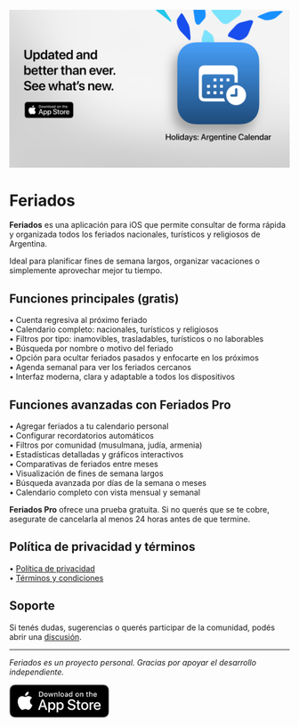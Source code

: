 [![Feriados App](images/banner.png)](https://apps.apple.com/app/id6744455042)

# Feriados

**Feriados** es una aplicación para iOS que permite consultar de forma rápida y organizada todos los feriados nacionales, turísticos y religiosos de Argentina.

Ideal para planificar fines de semana largos, organizar vacaciones o simplemente aprovechar mejor tu tiempo.

## Funciones principales (gratis)

• Cuenta regresiva al próximo feriado  
• Calendario completo: nacionales, turísticos y religiosos  
• Filtros por tipo: inamovibles, trasladables, turísticos o no laborables  
• Búsqueda por nombre o motivo del feriado  
• Opción para ocultar feriados pasados y enfocarte en los próximos  
• Agenda semanal para ver los feriados cercanos  
• Interfaz moderna, clara y adaptable a todos los dispositivos  

## Funciones avanzadas con Feriados Pro

• Agregar feriados a tu calendario personal  
• Configurar recordatorios automáticos  
• Filtros por comunidad (musulmana, judía, armenia)  
• Estadísticas detalladas y gráficos interactivos  
• Comparativas de feriados entre meses  
• Visualización de fines de semana largos  
• Búsqueda avanzada por días de la semana o meses  
• Calendario completo con vista mensual y semanal  

**Feriados Pro** ofrece una prueba gratuita. Si no querés que se te cobre, asegurate de cancelarla al menos 24 horas antes de que termine.

## Política de privacidad y términos

• [Política de privacidad](https://lucasditomase.github.io/feriados/politica-de-privacidad)  
• [Términos y condiciones](https://lucasditomase.github.io/feriados/terminos-y-condiciones)  

## Soporte

Si tenés dudas, sugerencias o querés participar de la comunidad, podés abrir una [discusión](https://github.com/lucasditomase/Feriados/discussions).

---

*Feriados es un proyecto personal. Gracias por apoyar el desarrollo independiente.*

<p align="left">
  <a href="https://apps.apple.com/app/id6744455042">
    <img src="images/download-badge.svg" alt="Descargar en App Store" height="60">
  </a>
</p>
